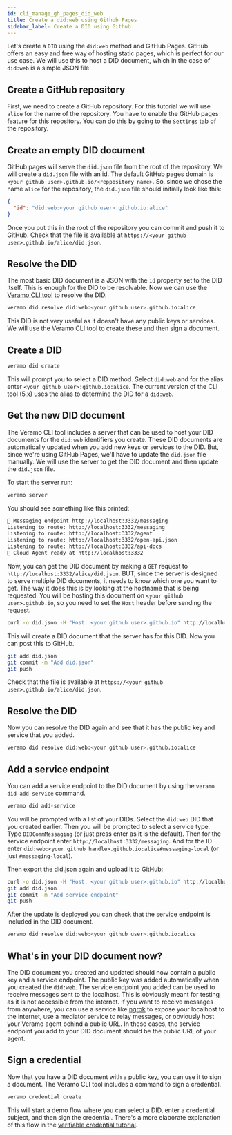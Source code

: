 ```yaml
---
id: cli_manage_gh_pages_did_web
title: Create a did:web using Github Pages
sidebar_label: Create a DID using Github
---
```


Let's create a `DID` using the `did:web` method and GitHub Pages.
GitHub offers an easy and free way of hosting static pages, which is perfect for our use case. We will use this to host
a DID document, which in the case of `did:web` is a simple JSON file.

## Create a GitHub repository

First, we need to create a GitHub repository. For this tutorial we will use `alice` for the name of the repository.
You have to enable the GitHub pages feature for this repository. You can do this by going to the `Settings` tab of the
repository.

## Create an empty DID document

GitHub pages will serve the `did.json` file from the root of the repository. We will create a `did.json` file with an
id. The default GitHub pages domain is `<your github user>.github.io/<reppository name>`. So, since we chose the
name `alice` for the repository, the `did.json` file should initially look like this:

```json
{
  "id": "did:web:<your github user>.github.io:alice"
}
```

Once you put this in the root of the repository you can commit and push it to GitHub.
Check that the file is available at `https://<your github user>.github.io/alice/did.json`.

## Resolve the DID

The most basic DID document is a JSON with the `id` property set to the DID itself. This is enough for the DID to be
resolvable. Now we can use the [Veramo CLI tool](../veramo_agent/cli_tool) to resolve the DID.

```bash
veramo did resolve did:web:<your github user>.github.io:alice
```

This DID is not very useful as it doesn't have any public keys or services. We will use the Veramo CLI tool to create
these and then sign a document.

## Create a DID

```bash
veramo did create
```

This will prompt you to select a DID method. Select `did:web` and for the alias
enter `<your github user>:github.io:alice`. The current version of the CLI tool (5.x) uses the alias to determine the
DID for a `did:web`.

## Get the new DID document

The Veramo CLI tool includes a server that can be used to host your DID documents for the `did:web` identifiers you
create. These DID documents are automatically updated when you add new keys or services to the DID.
But, since we're using GitHub Pages, we'll have to update the `did.json` file manually.
We will use the server to get the DID document and then update the `did.json` file.

To start the server run:

```bash
veramo server
```

You should see something like this printed:

```bash
📨 Messaging endpoint http://localhost:3332/messaging
Listening to route: http://localhost:3332/messaging
Listening to route: http://localhost:3332/agent
Listening to route: http://localhost:3332/open-api.json
Listening to route: http://localhost:3332/api-docs
🚀 Cloud Agent ready at http://localhost:3332
```

Now, you can get the DID document by making a `GET` request to `http://localhost:3332/alice/did.json`.
BUT, since the server is designed to serve multiple DID documents, it needs to know which one you want to get.
The way it does this is by looking at the hostname that is being requested.
You will be hosting this document on `<your github user>.github.io`, so you need to set the `Host` header before sending
the request.

```bash
curl -o did.json -H "Host: <your github user>.github.io" http://localhost:3332/alice/did.json
```

This will create a DID document that the server has for this DID. Now you can post this to GitHub.

```bash
git add did.json
git commit -m "Add did.json"
git push
```

Check that the file is available at `https://<your github user>.github.io/alice/did.json`.

## Resolve the DID

Now you can resolve the DID again and see that it has the public key and service that you added.

```bash
veramo did resolve did:web:<your github user>.github.io:alice
```

## Add a service endpoint

You can add a service endpoint to the DID document by using the `veramo did add-service` command.

```bash
veramo did add-service
```

You will be prompted with a list of your DIDs. Select the `did:web` DID that you created earlier.
Then you will be prompted to select a service type. Type `DIDCommMessaging` (or just press enter as it is the default).
Then for the service endpoint enter `http://localhost:3332/messaging`.
And for the ID enter `did:web:<your github handle>.github.io:alice#messaging-local` (or just `#messaging-local`).

Then export the did.json again and upload it to GitHub:

```bash
curl -o did.json -H "Host: <your github user>.github.io" http://localhost:3332/alice/did.json
git add did.json
git commit -m "Add service endpoint"
git push
```

After the update is deployed you can check that the service endpoint is included in the DID document.

```bash
veramo did resolve did:web:<your github user>.github.io:alice
```

## What's in your DID document now?

The DID document you created and updated should now contain a public key and a service endpoint.
The public key was added automatically when you created the `did:web`.
The service endpoint you added can be used to receive messages sent to the localhost. This is obviously meant for
testing as it is not accessible from the internet.
If you want to receive messages from anywhere, you can use a service like [ngrok](https://ngrok.com) to expose your
localhost to the internet, use a mediator service to relay messages, or obviously host your Veramo agent behind a public
URL. In these cases, the service endpoint you add to your DID document should be the public URL of your agent.

## Sign a credential

Now that you have a DID document with a public key, you can use it to sign a document.
The Veramo CLI tool includes a command to sign a credential.

```bash
veramo credential create
```

This will start a demo flow where you can select a DID, enter a credential subject, and then sign the credential.
There's a more elaborate explanation of this flow in the [verifiable credential tutorial](./cli_create_vc).
